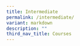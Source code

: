 ```yaml
---
title: Intermediate
permalink: /intermediate/
variant: markdown
description: ""
third_nav_title: Courses
---
```

<p></p>